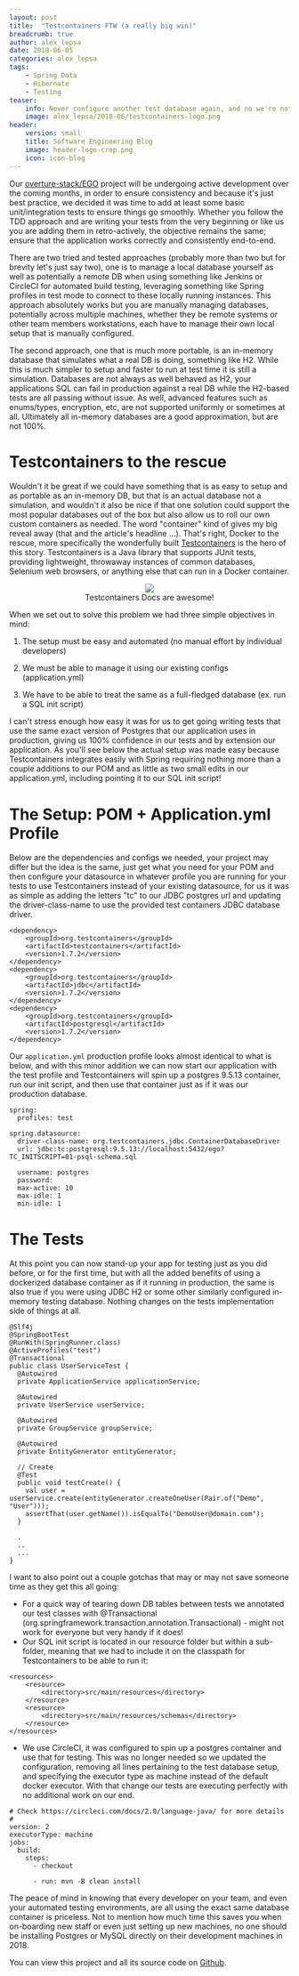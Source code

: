 ```yaml
---
layout: post
title:  "Testcontainers FTW (a really big win)"
breadcrumb: true
author: alex_lepsa
date: 2018-06-05
categories: alex_lepsa
tags:
    - Spring Data
    - Hibernate
    - Testing
teaser:
    info: Never configure another test database again, and no we're not talking about H2.
    image: alex_lepsa/2018-06/testcontainers-logo.png
header:
    version: small
    title: Software Engineering Blog
    image: header-logo-crop.png
    icon: icon-blog
---
```


Our [overture-stack/EGO](https://github.com/overture-stack/ego) project will be undergoing active development over the coming months, in order to ensure consistency and because it's just best practice, we decided it was time to add at least some basic unit/integration tests to ensure things go smoothly. Whether you follow the TDD approach and are writing your tests from the very beginning or like us you are adding them in retro-actively, the objective remains the same; ensure that the application works correctly and consistently end-to-end.

There are two tried and tested approaches (probably more than two but for brevity let's just say two), one is to manage a local database yourself as well as potentially a remote DB when using something like Jenkins or CircleCI for automated build testing, leveraging something like Spring profiles in test mode to connect to these locally running instances. This approach absolutely works but you are manually managing databases, potentially across multiple machines, whether they be remote systems or other team members workstations, each have to manage their own local setup that is manually configured.

The second approach, one that is much more portable, is an in-memory database that simulates what a real DB is doing, something like H2. While this is much simpler to setup and faster to run at test time it is still a simulation. Databases are not always as well behaved as H2, your applications SQL can fail in production against a real DB while the H2-based tests are all passing without issue. As well, advanced features such as enums/types, encryption, etc, are not supported uniformly or sometimes at all. Ultimately all in-memory databases are a good approximation, but are not 100%.


# Testcontainers to the rescue

Wouldn't it be great if we could have something that is as easy to setup and as portable as an in-memory DB, but that is an actual database not a simulation, and wouldn't it also be nice if that one solution could support the most popular databases out of the box but also allow us to roll our own custom containers as needed. The word "container" kind of gives my big reveal away (that and the article's headline ...). That's right, Docker to the rescue, more specifically the wonderfully built [Testcontainers](https://www.testcontainers.org) is the hero of this story. Testcontainers is a Java library that supports JUnit tests, providing lightweight, throwaway instances of common databases, Selenium web browsers, or anything else that can run in a Docker container.

<center>
  <figure>
      <img src="{{site.urlimg}}alex_lepsa/2018-06/testcontainer-docs.png"/>  
      <figcaption>Testcontainers Docs are awesome!</figcaption>
  </figure>
</center>

When we set out to solve this problem we had three simple objectives in mind:

1.  The setup must be easy and automated (no manual effort by individual developers)

2.  We must be able to manage it using our existing configs (application.yml)

3.  We have to be able to treat the same as a full-fledged database (ex. run a SQL init script)

I can't stress enough how easy it was for us to get going writing tests that use the same exact version of Postgres that our application uses in production, giving us 100% confidence in our tests and by extension our application. As you'll see below the actual setup was made easy because Testcontainers integrates easily with Spring requiring nothing more than a couple additions to our POM and as little as two small edits in our application.yml, including pointing it to our SQL init script!


# The Setup: POM + Application.yml Profile

Below are the dependencies and configs we needed, your project may differ but the idea is the same, just get what you need for your POM and then configure your datasource in whatever profile you are running for your tests to use Testcontainers instead of your existing datasource, for us it was as simple as adding the letters "tc" to our JDBC postgres url and updating the driver-class-name to use the provided test containers JDBC database driver.

```
<dependency>
    <groupId>org.testcontainers</groupId>
    <artifactId>testcontainers</artifactId>
    <version>1.7.2</version>
</dependency>
<dependency>
    <groupId>org.testcontainers</groupId>
    <artifactId>jdbc</artifactId>
    <version>1.7.2</version>
</dependency>
<dependency>
    <groupId>org.testcontainers</groupId>
    <artifactId>postgresql</artifactId>
    <version>1.7.2</version>
</dependency>
```

Our `application.yml` production profile looks almost identical to what is below, and with this minor addition we can now start our application
with the test profile and Testcontainers will spin up a postgres 9.5.13 container, run our init script, and then use that container just as if
it was our production database.

```
spring:
  profiles: test

spring.datasource:
  driver-class-name: org.testcontainers.jdbc.ContainerDatabaseDriver
  url: jdbc:tc:postgresql:9.5.13://localhost:5432/ego?TC_INITSCRIPT=01-psql-schema.sql

  username: postgres
  password:
  max-active: 10
  max-idle: 1
  min-idle: 1
```


# The Tests

At this point you can now stand-up your app for testing just as you did before, or for the first time, but with all the added benefits of using a dockerized database container as if it running in production, the same is also true if you were using JDBC H2 or some other similarly configured in-memory testing database. Nothing changes on the tests implementation side of things at all.

```
@Slf4j
@SpringBootTest
@RunWith(SpringRunner.class)
@ActiveProfiles("test")
@Transactional
public class UserServiceTest {
  @Autowired
  private ApplicationService applicationService;

  @Autowired
  private UserService userService;

  @Autowired
  private GroupService groupService;

  @Autowired
  private EntityGenerator entityGenerator;

  // Create
  @Test
  public void testCreate() {
    val user = userService.create(entityGenerator.createOneUser(Pair.of("Demo", "User")));
    assertThat(user.getName()).isEqualTo("DemoUser@domain.com");
  }

  .
  ..
  ...
}
```

I want to also point out a couple gotchas that may or may not save someone time as they get this all going:

* For a quick way of tearing down DB tables between tests we annotated our test classes with @Transactional (org.springframework.transaction.annotation.Transactional) - might not work for everyone but very handy if it does!
* Our SQL init script is located in our resource folder but within a sub-folder, meaning that we had to include it on the
  classpath for Testcontainers to be able to run it:

```
<resources>
    <resource>
        <directory>src/main/resources</directory>
    </resource>
    <resource>
        <directory>src/main/resources/schemas</directory>
    </resource>
</resources>
```

* We use CircleCI, it was configured to spin up a postgres container and use that for testing. This was no longer needed so we updated the configuration, removing all lines pertaining to the test database setup, and specifying the executor type as machine instead of the default docker executor. With that change our tests are executing perfectly with no additional work on our end.

```
# Check https://circleci.com/docs/2.0/language-java/ for more details
#
version: 2
executorType: machine
jobs:
  build:
    steps:
      - checkout

      - run: mvn -B clean install
```

The peace of mind in knowing that every developer on your team, and even your automated testing environments, are all using the exact same database container is priceless. Not to mention how much time this saves you when on-boarding new staff or even just setting up new machines, no one should be installing Postgres or MySQL directly on their development machines in 2018.

You can view this project and all its source code on [Github](https://github.com/overture-stack/ego).
